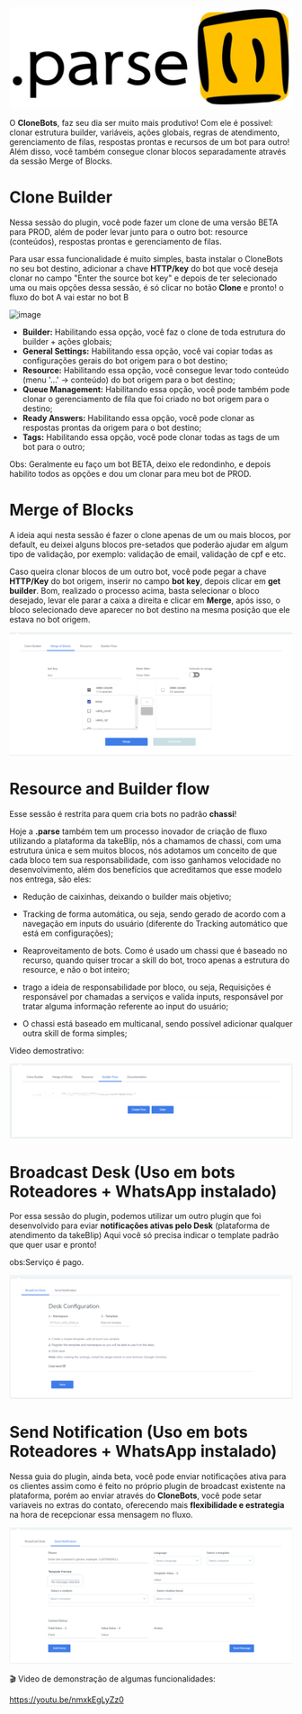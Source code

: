 ![N|Solid](https://raw.githubusercontent.com/Wilkor/img-clonebots/main/logoParseHorizontal.jpeg)

O **CloneBots**, faz seu dia ser muito mais produtivo!
Com ele é possivel: clonar estrutura builder, variáveis, ações globais, regras de atendimento, gerenciamento de filas, respostas prontas e recursos de um bot para outro! Além disso, você também consegue clonar blocos separadamente através da sessão Merge of Blocks.

# Clone Builder
Nessa sessão do plugin, você pode fazer um clone de uma versão BETA para PROD, além de poder levar junto para o outro bot: resource (conteúdos), respostas prontas e gerenciamento de filas.

Para usar essa funcionalidade é muito simples, basta instalar o CloneBots no seu bot destino, adicionar a chave **HTTP/key** do bot que você deseja clonar no campo "Enter the source bot key" e depois de ter selecionado uma ou mais opções dessa sessão, é só clicar no botão **Clone** e pronto! o fluxo do bot A vai estar no bot B

![image](https://user-images.githubusercontent.com/34819624/231840840-50841104-9cdc-41b1-bb35-3456a4011d97.png)


- **Builder:** Habilitando essa opção, você faz o clone de toda estrutura do builder + ações globais;
- **General Settings:** Habilitando essa opção, você vai copiar todas as configurações gerais do bot origem para o bot destino;
- **Resource:** Habilitando essa opção, você consegue levar todo conteúdo (menu '...' -&gt; conteúdo) do bot origem para o bot destino;
- **Queue Management:** Habilitando essa opção, você pode também pode clonar o gerenciamento de fila que foi criado no bot origem para o destino;
- **Ready Answers:** Habilitando essa opção, você pode clonar as respostas prontas da origem para o bot destino;
- **Tags:** Habilitando essa opção, você pode clonar todas as tags de um bot para o outro;

Obs: Geralmente eu faço um bot BETA, deixo ele redondinho, e depois habilito todos as opções e dou um clonar para meu bot de PROD.

# Merge of Blocks
A ideia aqui nesta sessão é fazer o clone apenas de um ou mais blocos, por default, eu deixei alguns blocos pre-setados que poderão ajudar em algum tipo de validação, por exemplo: validação de email, validação de cpf e etc.

Caso queira clonar blocos de um outro bot, você pode pegar a chave **HTTP/Key** do bot origem, inserir no campo **bot key**, depois clicar em **get builder**.
Bom, realizado o processo acima, basta selecionar o bloco desejado, levar ele parar a caixa a direita e clicar em **Merge**, após isso, o bloco selecionado deve aparecer no bot destino na mesma posição que ele estava no bot origem.

![N|Solid](https://raw.githubusercontent.com/Wilkor/img-clonebots/main/merge-of-blocks.png)

# Resource and Builder flow

Esse sessão é restrita para quem cria bots no padrão **chassi**!

Hoje a **.parse** também tem um processo inovador de criação de fluxo utilizando a plataforma da takeBlip, nós a chamamos de chassi, com uma estrutura única e sem muitos blocos, nós adotamos um conceito de que cada bloco tem sua responsabilidade, com isso ganhamos velocidade no desenvolvimento, além dos benefícios que acreditamos que esse modelo nos entrega, são eles:

- Redução de caixinhas, deixando o builder mais objetivo;

- Tracking de forma automática, ou seja, sendo gerado de acordo com a navegação em inputs do usuário (diferente do Tracking automático que está em configurações);

- Reaproveitamento de bots. Como é usado um chassi que é baseado no recurso, quando quiser trocar a skill do bot, troco apenas a estrutura do resource, e não o bot inteiro;

- trago a ideia de responsabilidade por bloco, ou seja, Requisições é responsável por chamadas a serviços e valida inputs, responsável por tratar alguma informação referente ao input do usuário;

- O chassi está baseado em multicanal, sendo possível adicionar qualquer outra skill de forma simples;

Video demostrativo:

[![IMAGE_ALT](https://raw.githubusercontent.com/Wilkor/img-clonebots/main/builderFlow2.png)](https://youtu.be/E8YskEEM5Pc)

# Broadcast Desk (Uso em bots Roteadores + WhatsApp instalado)
Por essa sessão do plugin, podemos utilizar um outro plugin que foi desenvolvido para eviar **notificações ativas pelo Desk** (plataforma de atendimento da takeBlip)
Aqui você só precisa indicar o template padrão que quer usar e pronto!

obs:Serviço é pago.

![N|Solid](https://raw.githubusercontent.com/Wilkor/img-clonebots/main/desk-configuration.png)

# Send Notification (Uso em bots Roteadores + WhatsApp instalado)
Nessa guia do plugin, ainda beta, você pode enviar notificações ativa para os clientes assim como é feito no próprio plugin de broadcast existente na plataforma, porém ao enviar através do **CloneBots**, você pode setar variaveis no extras do contato, oferecendo mais **flexibilidade e estrategia** na hora de recepcionar essa mensagem no fluxo.

![N|Solid](https://raw.githubusercontent.com/Wilkor/img-clonebots/main/Send-notification.png)

🎬 Video de demonstração de algumas funcionalidades:

https://youtu.be/nmxkEgLyZz0

